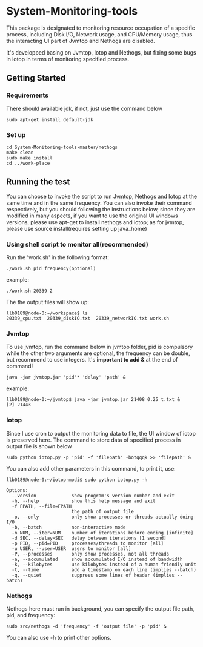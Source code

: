 # System-Monitoring-tools
This package is designated to monitoring resource occupation of a specific process,
including Disk I/O, Network usage, and CPU/Memory usage, thus the interacting UI part 
of Jvmtop and Nethogs are disabled. 

It's developped basing on Jvmtop, Iotop and Nethogs, but fixing some bugs in iotop in terms of monitoring specified process.

## Getting Started
### Requirements
  There should available jdk, if not, just use the command below
  ```  
  sudo apt-get install default-jdk
  ```
### Set up
	cd System-Monitoring-tools-master/nethogs
	make clean
	sudo make install
	cd ../work-place

## Running the test
You can choose to invoke the script to run Jvmtop, Nethogs and Iotop at the same time and in the same frequency.
You can also invoke their command respectively, but you should following the instructions below, since they are modified in many aspects,
if you want to use the original UI windows versions, please use apt-get to install nethogs and iotop; 
as for jvmtop, please use source install(requires setting up java_home)

### Using shell script to monitor all(recommended)
Run the 'work.sh' in the following format:
```
./work.sh pid frequency(optional)
```
example:
```
./work.sh 20339 2
```
The the output files will show up:
```
llb0189@node-0:~/workspace$ ls
20339_cpu.txt  20339_diskIO.txt  20339_networkIO.txt work.sh
```
### Jvmtop
To use jvmtop, run the command below in jvmtop folder, pid is compulsory while the other two arguments are optional, 
the frequency can be double, but recommend to use integers. It's **important to add &** at the end of command!
```
java -jar jvmtop.jar 'pid'* 'delay' 'path' &
```
example:
```
llb0189@node-0:~/jvmtop$ java -jar jvmtop.jar 21408 0.25 t.txt &
[2] 21443
```
### Iotop
Since I use cron to output the monitoring data to file, the UI window of iotop is preserved here.
The command to store data of specified process in output file is shown below
```
sudo python iotop.py -p 'pid' -f 'filepath' -botqqqk >> 'filepath' &
```
You can also add other parameters in this command, to print it, use:
```
llb0189@node-0:~/iotop-modi$ sudo python iotop.py -h

Options:
  --version             show program's version number and exit
  -h, --help            show this help message and exit
  -f FPATH, --file=FPATH
                        the path of output file
  -o, --only            only show processes or threads actually doing I/O
  -b, --batch           non-interactive mode
  -n NUM, --iter=NUM    number of iterations before ending [infinite]
  -d SEC, --delay=SEC   delay between iterations [1 second]
  -p PID, --pid=PID     processes/threads to monitor [all]
  -u USER, --user=USER  users to monitor [all]
  -P, --processes       only show processes, not all threads
  -a, --accumulated     show accumulated I/O instead of bandwidth
  -k, --kilobytes       use kilobytes instead of a human friendly unit
  -t, --time            add a timestamp on each line (implies --batch)
  -q, --quiet           suppress some lines of header (implies --batch)
```

### Nethogs
Nethogs here must run in background, you can specify the output file path, pid, and frequency:
```
sudo src/nethogs -d 'frequency' -f 'output file' -p 'pid' & 
```
You can also use -h to print other options.
